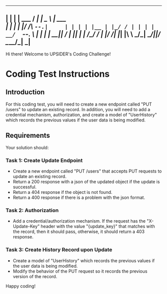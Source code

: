  _   _______  _____ ___________ ___________ 
| | | | ___ \/  ___|     |  _  \  ___| ___ \
| | | | |_/ /\ `--.|     | | | | |__ | |_/ /
| | | |  __/  `--. \     | | | |  __||    / 
| |_| | |    /\__/ /     | |/ /| |___| |\ \ 
 \___/\_|    \____/|_____|___/ \____/\_| \_|
 ----------------------------------------------------------------- 

Hi there! Welcome to UPSIDER's Coding Challenge!

# Coding Test Instructions

## Introduction
For this coding test, you will need to create a new endpoint called "PUT /users" to update an existing record. In addition, you will need to add a credential mechanism, authorization, and create a model of "UserHistory" which records the previous values if the user data is being modified.

## Requirements
Your solution should:

### Task 1: Create Update Endpoint
* Create a new endpoint called "PUT /users" that accepts PUT requests to update an existing record.
* Return a 200 response with a json of the updated object if the update is successful.
* Return a 404 response if the object is not found.
* Return a 400 response if there is a problem with the json format.

### Task 2: Authorization
* Add a credential/authorization mechanism. If the request has the "X-Update-Key" header with the value "{update_key}" that matches with the record, then it should pass, otherwise, it should return a 403 response.

### Task 3: Create History Record upon Update
* Create a model of "UserHistory" which records the previous values if the user data is being modified.
* Modify the behavior of the PUT request so it records the previous version of the record.

Happy coding!
